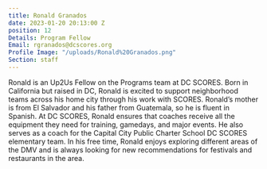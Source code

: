 ```yaml
---
title: Ronald Granados
date: 2023-01-20 20:13:00 Z
position: 12
Details: Program Fellow
Email: rgranados@dcscores.org
Profile Image: "/uploads/Ronald%20Granados.png"
Section: staff
---
```


Ronald is an Up2Us Fellow on the Programs team at DC SCORES. Born in California but raised in DC, Ronald is excited to support neighborhood teams across his home city through his work with SCORES. Ronald’s mother is from El Salvador and his father from Guatemala, so he is fluent in Spanish. At DC SCORES, Ronald ensures that coaches receive all the equipment they need for training, gamedays, and major events. He also serves as a coach for the Capital City Public Charter School DC SCORES elementary team. In his free time, Ronald enjoys exploring different areas of the DMV and is always looking for new  recommendations for festivals and restaurants in the area.